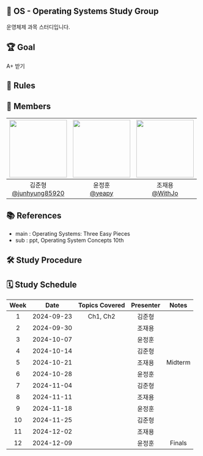 ## 📝 OS - Operating Systems Study Group
운영체제 과목 스터디입니다.

## 🏆 Goal
A+ 받기

## 📜 Rules

## 👥 Members
| <img src="https://avatars.githubusercontent.com/u/80797496?v=4" width="150" height="150"/> | <img src="https://avatars.githubusercontent.com/u/86221684?v=4" width="150" height="150"/> | <img src="https://avatars.githubusercontent.com/u/66457807?v=4" width="150" height="150"/> |
| :------------------------: | :------------------------: | :------------------------: |
|김준형<br/>[@junhyung85920](https://github.com/junhyung85920)|윤정훈<br/>[@yeapy](https://github.com/yeapy)|조재용<br/>[@WithJo](https://github.com/WithJo)|


## 📚 References
- main : Operating Systems: Three Easy Pieces
- sub : ppt, Operating System Concepts 10th

## 🛠 Study Procedure

## 🗓 Study Schedule
| Week | Date       | Topics Covered | Presenter | Notes |
|:----:|:----------:|:--------------:|:---------:|:-----:|
|1     | 2024-09-23 | Ch1, Ch2       | 김준형      |       |
|2     | 2024-09-30 |                | 조재용      |       |
|3     | 2024-10-07 |                | 윤정훈      |       |
|4     | 2024-10-14 |                | 김준형      |       |
|5     | 2024-10-21 |                | 조재용      |Midterm|
|6     | 2024-10-28 |                | 윤정훈      |       |
|7     | 2024-11-04 |                | 김준형      |       |
|8     | 2024-11-11 |                | 조재용      |       |
|9     | 2024-11-18 |                | 윤정훈      |       |
|10    | 2024-11-25 |                | 김준형      |       |
|11    | 2024-12-02 |                | 조재용      |       |
|12    | 2024-12-09 |                | 윤정훈      |Finals |


